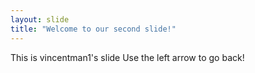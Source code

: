```yaml
---
layout: slide
title: "Welcome to our second slide!"
---
```

This is vincentman1's slide
Use the left arrow to go back!
